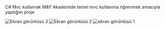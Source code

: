 C# Mvc kullanrak M&Y Akademide temel mvc kullanıma öğrenmek amacıyla yaptığım proje

![Ekran görüntüsü 3](https://github.com/user-attachments/assets/3ed7ae8b-4d82-476d-98b3-ed1658e4317b)
![Ekran görüntüsü 2](https://github.com/user-attachments/assets/c14d0be5-2b11-4159-91c6-a2ff12b7ddb0)
![ekran görüntüsü 1](https://github.com/user-attachments/assets/d5099e5d-b34f-446d-b73f-49b1e6259411)

